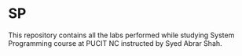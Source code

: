 # SP
This repository contains all the labs performed while studying System Programming course at PUCIT NC instructed by Syed Abrar Shah. 
